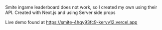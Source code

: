 Smite ingame leaderboard does not work, so I created my own using their API.
Created with Next.js and using Server side props

Live demo found at https://smite-4hqy93fc9-kervv12.vercel.app
